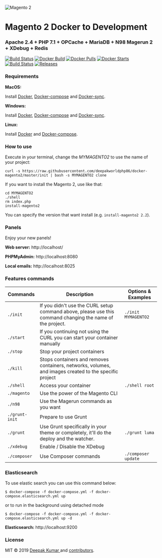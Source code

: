 ![Magento 2](https://cdn.rawgit.com/deepakworldphp86/magento2-snippets-visualstudio/master/images/icon.png)

#  Magento 2 Docker to Development

### Apache 2.4 + PHP 7.1 + OPCache + MariaDB + N98 Magerun 2 + XDebug + Redis

[![Build Status](https://travis-ci.org/deepakworldphp86/docker-magento2.svg?branch=master)](https://travis-ci.org/deepakworldphp86/docker-magento2)
[![Docker Build](https://img.shields.io/docker/build/deepakworldphp86/magento2.svg)](https://hub.docker.com/r/deepakworldphp86/magento2/)
[![Docker Pulls](https://img.shields.io/docker/pulls/deepakworldphp86/magento2.svg)](https://hub.docker.com/r/deepakworldphp86/magento2/)
[![Docker Starts](https://img.shields.io/docker/stars/deepakworldphp86/magento2.svg)](https://hub.docker.com/r/deepakworldphp86/magento2/)
[![Build Status](https://images.microbadger.com/badges/image/deepakworldphp86/magento2.svg)](https://microbadger.com/images/deepakworldphp86/magento2)
[![Releases](https://img.shields.io/github/release/cdeepakworldphp86/docker-magento2.svg)](https://github.com/deepakworldphp86/docker-magento2/releases)

### Requirements

**MacOS:**

Install [Docker](https://docs.docker.com/docker-for-mac/install/), [Docker-compose](https://docs.docker.com/compose/install/#install-compose) and [Docker-sync](https://github.com/EugenMayer/docker-sync/wiki/docker-sync-on-OSX).

**Windows:**

Install [Docker](https://docs.docker.com/docker-for-windows/install/), [Docker-compose](https://docs.docker.com/compose/install/#install-compose) and [Docker-sync](https://github.com/EugenMayer/docker-sync/wiki/docker-sync-on-Windows).

**Linux:**

Install [Docker](https://docs.docker.com/engine/installation/linux/docker-ce/ubuntu/) and [Docker-compose](https://docs.docker.com/compose/install/#install-compose).

### How to use

Execute in your terminal, change the *MYMAGENTO2* to use the name of your project:

```
curl -s https://raw.githubusercontent.com/deepakworldphp86/docker-magento2/master/init | bash -s MYMAGENTO2 clone
```

If you want to install the Magento 2, use like that:

```
cd MYMAGENTO2
./shell
rm index.php
install-magento2
```

You can specify the version that want install (e.g. `install-magento2 2.2`).

### Panels

Enjoy your new panels!

**Web server:** http://localhost/

**PHPMyAdmin:** http://localhost:8080

**Local emails:** http://localhost:8025

### Features commands

| Commands  | Description  | Options & Examples |
|---|---|---|
| `./init`  | If you didn't use the CURL setup command above, please use this command changing the name of the project.  | `./init MYMAGENTO2` |
| `./start`  | If you continuing not using the CURL you can start your container manually  | |
| `./stop`  | Stop your project containers  | |
| `./kill`  | Stops containers and removes containers, networks, volumes, and images created to the specific project  | |
| `./shell`  | Access your container  | `./shell root` | |
| `./magento`  | Use the power of the Magento CLI  | |
| `./n98`  | Use the Magerun commands as you want | |
| `./grunt-init`  | Prepare to use Grunt  | |
| `./grunt`  | Use Grunt specifically in your theme or completely, it'll do the deploy and the watcher.  | `./grunt luma` |
| `./xdebug`  |  Enable / Disable the XDebug | |
| `./composer`  |  Use Composer commands | `./composer update` |

### Elasticsearch 

To use elastic search you can use this command below:

`$ docker-compose -f docker-compose.yml -f docker-compose.elasticsearch.yml up`

or to run in the background using detached mode

`$ docker-compose -f docker-compose.yml -f docker-compose.elasticsearch.yml up -d`

**Elasticsearch:** http://localhost:9200

### License

MIT © 2019 [Deepak Kumar ](https://github.com/deepakworldphp86/) and [contributors](https://github.com/deepakworldphp86/docker-magento2/graphs/contributors).
